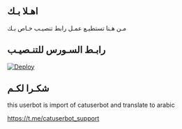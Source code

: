 ## اهـلا بـك
مـن هـنا تستطيـع عمـل رابط تنصيـب خـاص بـك

## رابـط السـورس للتنـصيـب

[![Deploy](https://www.herokucdn.com/deploy/button.svg)](https://heroku.com/deploy?template=https://github.com/y61o/pack)

## شكـرا لكـم 


this userbot is import of catuserbot and translate to arabic

https://t.me/catuserbot_support
